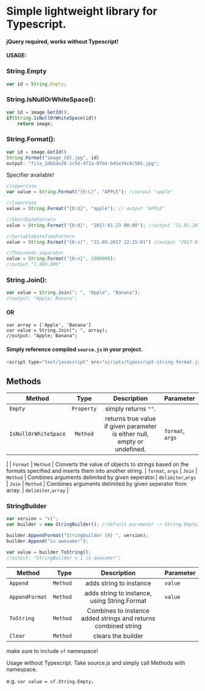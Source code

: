 # Simple lightweight library for Typescript. 
#### jQuery required, works without Typescript!
#### USAGE:

### String.Empty
```typescript
var id = String.Empty;
```

### String.IsNullOrWhiteSpace():
```typescript
var id = image.GetId();
if(String.IsNullOrWhiteSpace(id))
	return image;
```
### String.Format():

```typescript
var id = image.GetId()
String.Format("image_{0}.jpg", id)
output: "file_2db5da20-1c5d-4f1a-8fd4-b41e34c8c5b5.jpg";
```

Specifier available!
```typescript
//uppercase
var value = String.Format("{0:L}", "APPLE"); //output "apple"

//lowercase
value = String.Format("{0:U}", "apple"); // output "APPLE"

//ShortDatePattern
value = String.Format("{0:d}", "2017-01-23 00:00"); //output "21.01.2017"

//SortableDateTi­mePattern
value = String.Format("{0:s}", "21.03.2017 22:15:01") //output "2017-01-23T21:15:01"

//Thousands separator
value = String.Format("{0:n}", 1000000);
//output "1.000.000"
```





### String.Join():

```typescript
var value = String.Join("; ", "Apple", "Banana");
//output: "Apple; Banana";
```
#### OR
```typscript
var array = ['Apple', 'Banana']
var value = String.Join("; ", array);
//output: "Apple; Banana";
```


#### Simply reference compiled `source.js` in your project.

```javascript
<script type="text/javascript" src="scripts/typescript-string-format.js"></script>
```


## Methods

| Method       |  Type     |       Description          | Parameter  |
| ------------- |:-------------:|:-------------:| :-----|
|  `Empty` | `Property`     |    simply returns `""`. |
| `IsNullOrWhiteSpace`      | `Method` | returns true value if given parameter is either null, empty or undefined. | `format`, `args`
| 
| `Format`      | `Method` | Converts the value of objects to strings based on the formats specified and inserts them into another string. | `format`, `args`
| `Join`      | `Method`      |   Combines arguments delimited by given seperator.| `delimiter`,`args`
| `Join`      | `Method`      |   Combines arguments delimited by given seperator from array. | `delimiter`,`array`
|


### StringBuilder
```typescript
var version = "v1";
var builder = new StringBuilder(); //default parameter -> String.Empty; 

builder.AppendFormat("Stringbuilder {0} ", version);
builder.Append("is awesome!");

var value = builder.ToString();
//output: "StringBuilder v.1 is awesome!";
```
| Method       |  Type     |       Description          | Parameter  |
| ------------- |-------------:|:-------------:| :-----|
| `Append`      | `Method`      |   adds string to instance | `value`
| `AppendFormat`      | `Method`      |   adds string to instance, using String.Format | `value`
| `ToString`      | `Method`      |   Combines to instance added strings and returns combined string |
|`Clear`      | `Method`      |   clears the builder | |


make sure to include `sf` namespace!


Usage without Typescript.
Take source.js and simply call Methods with namespace.

e.g.
`var value = sf.String.Empty;`